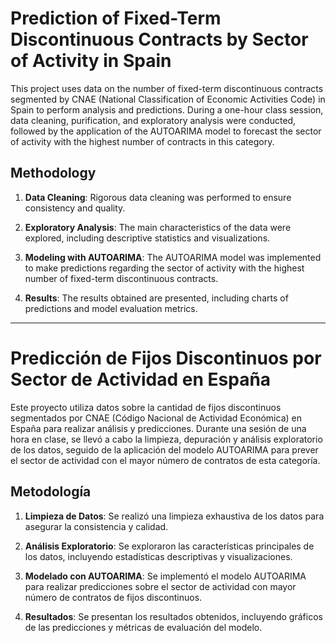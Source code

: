 # Prediction of Fixed-Term Discontinuous Contracts by Sector of Activity in Spain

This project uses data on the number of fixed-term discontinuous contracts segmented by CNAE (National Classification of Economic Activities Code) in Spain to perform analysis and predictions. During a one-hour class session, data cleaning, purification, and exploratory analysis were conducted, followed by the application of the AUTOARIMA model to forecast the sector of activity with the highest number of contracts in this category.

## Methodology

1. **Data Cleaning**: Rigorous data cleaning was performed to ensure consistency and quality.

2. **Exploratory Analysis**: The main characteristics of the data were explored, including descriptive statistics and visualizations.

3. **Modeling with AUTOARIMA**: The AUTOARIMA model was implemented to make predictions regarding the sector of activity with the highest number of fixed-term discontinuous contracts.

4. **Results**: The results obtained are presented, including charts of predictions and model evaluation metrics.
   
---

# Predicción de Fijos Discontinuos por Sector de Actividad en España

Este proyecto utiliza datos sobre la cantidad de fijos discontinuos segmentados por CNAE (Código Nacional de Actividad Económica) en España para realizar análisis y predicciones. Durante una sesión de una hora en clase, se llevó a cabo la limpieza, depuración y análisis exploratorio de los datos, seguido de la aplicación del modelo AUTOARIMA para prever el sector de actividad con el mayor número de contratos de esta categoría.

## Metodología

1. **Limpieza de Datos**: Se realizó una limpieza exhaustiva de los datos para asegurar la consistencia y calidad.

2. **Análisis Exploratorio**: Se exploraron las características principales de los datos, incluyendo estadísticas descriptivas y visualizaciones.

3. **Modelado con AUTOARIMA**: Se implementó el modelo AUTOARIMA para realizar predicciones sobre el sector de actividad con mayor número de contratos de fijos discontinuos.

4. **Resultados**: Se presentan los resultados obtenidos, incluyendo gráficos de las predicciones y métricas de evaluación del modelo.
